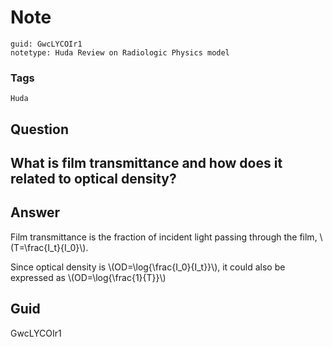 # Note
```
guid: GwcLYCOIr1
notetype: Huda Review on Radiologic Physics model
```

### Tags
```
Huda
```

## Question
<h2>What is film transmittance and how does it related to optical density?</h2>

## Answer
<section>
<p>Film transmittance is the fraction of incident light passing through the film, \(T=\frac{I_t}{I_0}\).</p>
<p>Since optical density is \(OD=\log{\frac{I_0}{I_t}}\), it could also be expressed as \(OD=\log{\frac{1}{T}}\)</p>

</section>

## Guid
GwcLYCOIr1

